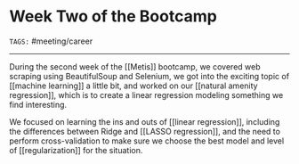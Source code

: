 # Week Two of the Bootcamp
`TAGS:` #meeting/career

---
During the second week of the [[Metis]] bootcamp, we covered web scraping using BeautifulSoup and Selenium, we got into the exciting topic of [[machine learning]] a little bit, and worked on our [[natural amenity regression]], which is to create a linear regression modeling something we find interesting. 

We focused on learning the ins and outs of [[linear regression]], including the differences between Ridge and [[LASSO regression]], and the need to perform cross-validation to make sure we choose the best model and level of [[regularization]] for the situation. 